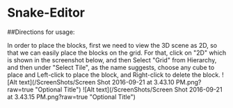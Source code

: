 # Snake-Editor

##Directions for usage:

In order to place the blocks, first we need to view the 3D scene as 2D, so that we can easily place the blocks on the grid. For that, click on "2D" which is shown in the screenshot below, and then Select "Grid" from Hierarchy, and then under "Select Tile", as the name suggests, choose any cube to place and Left-click to place the block, and Right-click to delete the block.
![Alt text](/ScreenShots/Screen Shot 2016-09-21 at 3.43.10 PM.png?raw=true "Optional Title")
![Alt text](/ScreenShots/Screen Shot 2016-09-21 at 3.43.15 PM.png?raw=true "Optional Title")
